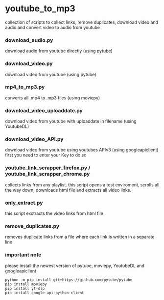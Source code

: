# youtube_to_mp3
collection of scripts to collect links, remove duplicates, download video and audio and convert video to audio from youtube

### download_audio.py
download audio from youtube directly (using pytube)

### download_video.py
download video from youtube (using pytube)

### mp4_to_mp3.py
converts all .mp4 to .mp3 files (using moviepy)

### download_video_uploaddate.py
download video from youtube with uploaddate in filename (using YoutubeDL)

### download_video_API.py
download video from youtube using youtubes APIv3 (using googleapiclient)
first you need to enter your Key to do so

### youtube_link_scrapper_firefox.py / youtube_link_scrapper_chrome.py
collects links from any playlist. this script opens a test enviroment, scrolls all the way down, downloads html file and extracts all video links.

### only_extract.py
this script exctracts the video links from html file

### remove_duplicates.py
removes duplicate links from a file where each link is written in a separate line

### important note
please install the newest version of pytube, moviepy, YoutubeDL and googleapiclient
```
python -m pip install git+https://github.com/pytube/pytube
pip install moviepy
pip install yt-dlp
pip install google-api-python-client
```
